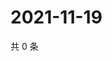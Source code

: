 # 2021-11-19

共 0 条

<!-- BEGIN WEIBO -->
<!-- 最后更新时间 Fri Nov 19 2021 10:27:05 GMT+0800 (China Standard Time) -->

<!-- END WEIBO -->
